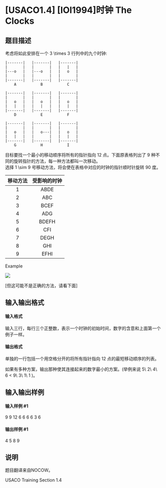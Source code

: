 
# [USACO1.4] [IOI1994]时钟 The Clocks
## 题目描述
考虑将如此安排在一个 3 \times 3 行列中的九个时钟:

```plain
|-------|   |-------|   |-------|
|       |   |       |   |   |   |
|---o   |   |---o   |   |   o   |
|       |   |       |   |       |
|-------|   |-------|   |-------|
    A           B           C

|-------|   |-------|   |-------|
|       |   |       |   |       |
|   o   |   |   o   |   |   o   |
|   |   |   |   |   |   |   |   |
|-------|   |-------|   |-------|
    D           E           F

|-------|   |-------|   |-------|
|       |   |       |   |       |
|   o   |   |   o---|   |   o   |
|   |   |   |       |   |   |   |
|-------|   |-------|   |-------|
    G           H           I
```

目标要找一个最小的移动顺序将所有的指针指向 12 点。下面原表格列出了 9 种不同的旋转指针的方法，每一种方法都叫一次移动。  
选择 1 \sim 9 号移动方法，将会使在表格中对应的时钟的指针顺时针旋转 
 90 度。


|移动方法  | 受影响的时钟 |
| :----------: | :----------: |
| 1 | ABDE |
| 2 | ABC |
| 3 | BCEF |
| 4 | ADG |
| 5 | BDEFH |
| 6 | CFI |
| 7 | DEGH |
| 8 | GHI |
| 9 | EFHI |



Example

 ![](https://cdn.luogu.com.cn/upload/pic/59.png) 

[但这可能不是正确的方法，请看下面]

## 输入输出格式
#### 输入格式

输入三行，每行三个正整数，表示一个时钟的初始时间，数字的含意和上面第一个例子一样。

#### 输出格式

单独的一行包括一个用空格分开的将所有指针指向 12 点的最短移动顺序的列表。

如果有多种方案，输出那种使其连接起来的数字最小的方案。(举例来说 5\ 2\ 4\ 6 &lt; 9\ 3\ 1\ 1 )。

## 输入输出样例
#### 输入样例 #1
9 9 12
6 6 6
6 3 6 

#### 输出样例 #1
4 5 8 9

## 说明
题目翻译来自NOCOW。

USACO Training Section 1.4

